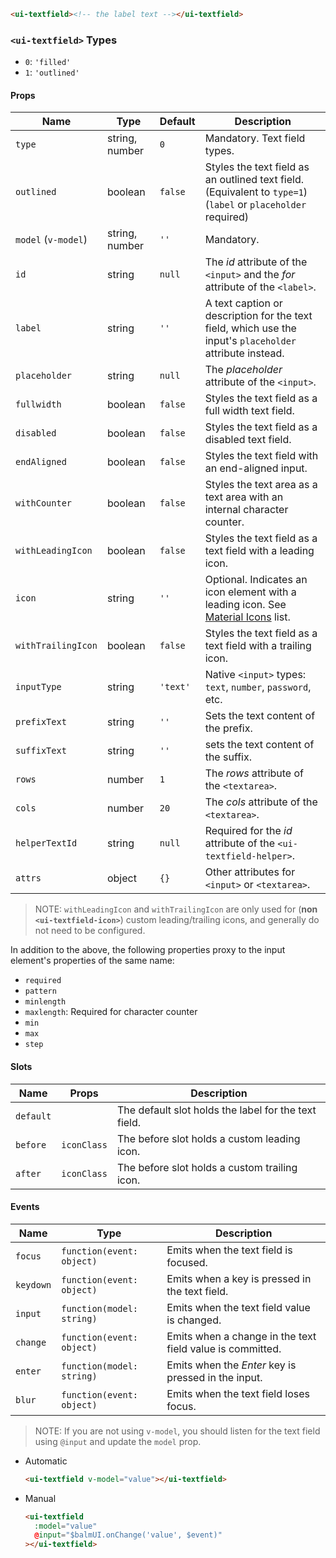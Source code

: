 ```html
<ui-textfield><!-- the label text --></ui-textfield>
```

### `<ui-textfield>` Types

- `0`: `'filled'`
- `1`: `'outlined'`

#### Props

| Name                | Type           | Default  | Description                                                                                                   |
| ------------------- | -------------- | -------- | ------------------------------------------------------------------------------------------------------------- |
| `type`              | string, number | `0`      | Mandatory. Text field types.                                                                                  |
| `outlined`          | boolean        | `false`  | Styles the text field as an outlined text field. (Equivalent to `type=1`) (`label` or `placeholder` required) |
| `model` (`v-model`) | string, number | `''`     | Mandatory.                                                                                                    |
| `id`                | string         | `null`   | The _id_ attribute of the `<input>` and the _for_ attribute of the `<label>`.                                 |
| `label`             | string         | `''`     | A text caption or description for the text field, which use the input's `placeholder` attribute instead.      |
| `placeholder`       | string         | `null`   | The _placeholder_ attribute of the `<input>`.                                                                 |
| `fullwidth`         | boolean        | `false`  | Styles the text field as a full width text field.                                                             |
| `disabled`          | boolean        | `false`  | Styles the text field as a disabled text field.                                                               |
| `endAligned`        | boolean        | `false`  | Styles the text field with an end-aligned input.                                                              |
| `withCounter`       | boolean        | `false`  | Styles the text area as a text area with an internal character counter.                                       |
| `withLeadingIcon`   | boolean        | `false`  | Styles the text field as a text field with a leading icon.                                                    |
| `icon`              | string         | `''`     | Optional. Indicates an icon element with a leading icon. See [Material Icons](/#/icons) list.                 |
| `withTrailingIcon`  | boolean        | `false`  | Styles the text field as a text field with a trailing icon.                                                   |
| `inputType`         | string         | `'text'` | Native `<input>` types: `text`, `number`, `password`, etc.                                                    |
| `prefixText`        | string         | `''`     | Sets the text content of the prefix.                                                                          |
| `suffixText`        | string         | `''`     | sets the text content of the suffix.                                                                          |
| `rows`              | number         | `1`      | The _rows_ attribute of the `<textarea>`.                                                                     |
| `cols`              | number         | `20`     | The _cols_ attribute of the `<textarea>`.                                                                     |
| `helperTextId`      | string         | `null`   | Required for the _id_ attribute of the `<ui-textfield-helper>`.                                               |
| `attrs`             | object         | `{}`     | Other attributes for `<input>` or `<textarea>`.                                                               |

> NOTE: `withLeadingIcon` and `withTrailingIcon` are only used for (**non `<ui-textfield-icon>`**) custom leading/trailing icons, and generally do not need to be configured.

In addition to the above, the following properties proxy to the input element's properties of the same name:

- `required`
- `pattern`
- `minlength`
- `maxlength`: Required for character counter
- `min`
- `max`
- `step`

#### Slots

| Name      | Props       | Description                                          |
| --------- | ----------- | ---------------------------------------------------- |
| `default` |             | The default slot holds the label for the text field. |
| `before`  | `iconClass` | The before slot holds a custom leading icon.         |
| `after`   | `iconClass` | The before slot holds a custom trailing icon.        |

#### Events

| Name      | Type                      | Description                                               |
| --------- | ------------------------- | --------------------------------------------------------- |
| `focus`   | `function(event: object)` | Emits when the text field is focused.                     |
| `keydown` | `function(event: object)` | Emits when a key is pressed in the text field.            |
| `input`   | `function(model: string)` | Emits when the text field value is changed.               |
| `change`  | `function(event: object)` | Emits when a change in the text field value is committed. |
| `enter`   | `function(model: string)` | Emits when the _Enter_ key is pressed in the input.       |
| `blur`    | `function(event: object)` | Emits when the text field loses focus.                    |

> NOTE: If you are not using `v-model`, you should listen for the text field using `@input` and update the `model` prop.

- Automatic
  ```html
  <ui-textfield v-model="value"></ui-textfield>
  ```
- Manual
  ```html
  <ui-textfield
    :model="value"
    @input="$balmUI.onChange('value', $event)"
  ></ui-textfield>
  ```
